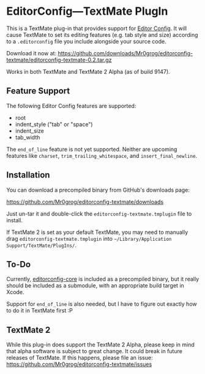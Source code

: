 EditorConfig—TextMate PlugIn
============================

This is a TextMate plug-in that provides support for [Editor Config](http://editorconfig.org/). It will cause TextMate to set its editing features (e.g. tab style and size) according to a `.editorconfig` file you include alongside your source code.

Download it now at: https://github.com/downloads/Mr0grog/editorconfig-textmate/editorconfig-textmate-0.2.tar.gz

Works in both TextMate and TextMate 2 Alpha (as of build 9147).


Feature Support
---------------

The following Editor Config features are supported:

- root
- indent_style ("tab" or "space")
- indent_size
- tab_width

The `end_of_line` feature is not yet supported. Neither are upcoming features like `charset`, `trim_trailing_whitespace`, and `insert_final_newline`.


Installation
------------

You can download a precompiled binary from GitHub's downloads page:

https://github.com/Mr0grog/editorconfig-textmate/downloads

Just un-tar it and double-click the `editorconfig-textmate.tmplugin` file to install.

If TextMate 2 is set as your default TextMate, you may need to manually drag `editorconfig-textmate.tmplugin` into `~/Library/Application Support/TextMate/PlugIns/`.

To-Do
-----

Currently, [editorconfig-core](https://github.com/editorconfig/editorconfig-core) is included as a precompiled binary, but it really should be included as a submodule, with an appropriate build target in Xcode.

Support for `end_of_line` is also needed, but I have to figure out exactly how to do it in TextMate first :P


TextMate 2
----------

While this plug-in does support the TextMate 2 Alpha, please keep in mind that alpha software is subject to great change. It could break in future releases of TextMate. If this happens, please file an issue: https://github.com/Mr0grog/editorconfig-textmate/issues
